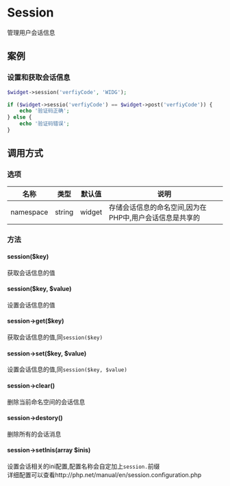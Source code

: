 Session
=======

管理用户会话信息

案例
----

### 设置和获取会话信息
```php
$widget->session('verfiyCode', 'WIDG');

if ($widget->sessio('verfiyCode') == $widget->post('verfiyCode')) {
    echo '验证码正确';
} else {
    echo '验证码错误';
}
```

调用方式
--------

### 选项

| 名称          | 类型      | 默认值    | 说明                                                    | 
|---------------|-----------|-----------|---------------------------------------------------------|
| namespace     | string    | widget    | 存储会话信息的命名空间,因为在PHP中,用户会话信息是共享的 |

### 方法

#### session($key)
获取会话信息的值

#### session($key, $value)
设置会话信息的值

#### session->get($key)
获取会话信息的值,同`session($key)`

#### session->set($key, $value)
设置会话信息的值,同`session($key, $value)`

#### session->clear()
删除当前命名空间的会话信息

#### session->destory()
删除所有的会话消息

#### session->setInis(array $inis)
设置会话相关的ini配置,配置名称会自定加上`session.`前缀  
详细配置可以查看http://php.net/manual/en/session.configuration.php